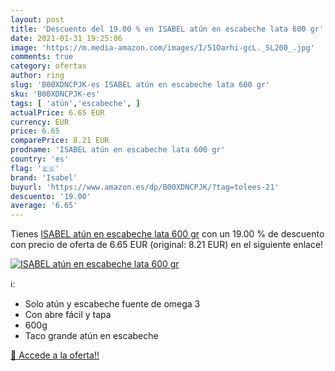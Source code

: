 ```yaml
---
layout: post
title: 'Descuento del 19.00 % en ISABEL atún en escabeche lata 600 gr'
date: 2021-01-31 19:25:06
image: 'https://m.media-amazon.com/images/I/51Oarhi-gcL._SL200_.jpg'
comments: true
category: ofertas
author: ring
slug: 'B00XDNCPJK-es ISABEL atún en escabeche lata 600 gr'
sku: 'B00XDNCPJK-es'
tags: [ 'atún','escabeche', ]
actualPrice: 6.65 EUR
currency: EUR
price: 6.65
comparePrice: 8.21 EUR
prodname: 'ISABEL atún en escabeche lata 600 gr'
country: 'es'
flag: '🇪🇸'
brand: 'Isabel'
buyurl: 'https://www.amazon.es/dp/B00XDNCPJK/?tag=tolees-21'
descuento: '19.00'
average: '6.65'
---
```


Tienes [ISABEL atún en escabeche lata 600 gr](https://www.amazon.es/dp/B00XDNCPJK/?tag=tolees-21) con un 19.00 % de descuento con precio de oferta de 6.65 EUR (original: 8.21 EUR) en el siguiente enlace!

[![ISABEL atún en escabeche lata 600 gr](https://m.media-amazon.com/images/I/51Oarhi-gcL._SL200_.jpg)](https://www.amazon.es/dp/B00XDNCPJK/?tag=tolees-21)

ℹ️:

- Solo atún y escabeche fuente de omega 3
- Con abre fácil y tapa
- 600g
- Taco grande atún en escabeche

[🛒 Accede a la oferta!!](https://www.amazon.es/dp/B00XDNCPJK/?tag=tolees-21)
